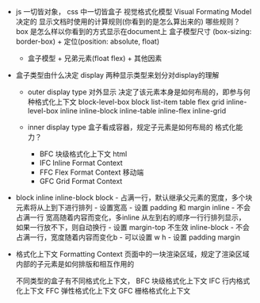 - js 一切皆对象， css 中一切皆盒子
    视觉格式化模型  Visual Formating Model 决定的
    显示文档时使用的计算规则(你看到的是怎么算出来的)
    哪些规则？ box 是怎么样以你看到的方式显示在document上
    盒子模型尺寸  (box-sizing: border-box) + 定位(position: absolute, float) 
    + 盒子模型 + 兄弟元素(float flex) + 其他因素

- 盒子类型由什么决定  display
    两种显示类型来划分对display的理解
    - outer display type  对外显示  决定了该元素本身是如何布局的，即参与何种格式化上下文
        block-level-box
            block list-item table flex grid
        inline-level-box
            inline inline-block inline-table inline-flex inline-grid

    - inner display type
        盒子看成容器，规定子元素是如何布局的  格式化能力？
        - BFC  块级格式化上下文 html
        - IFC  Inline Format Context
        - FFC  Flex Format Context  移动端
        - GFC  Grid Format Context

- block  inline  inline-block
    block
        - 占满一行，默认继承父元素的宽度，多个块元素将从上到下进行排列
        - 设置宽高
        - 设置 padding 和 margin
    inline
        - 不会占满一行 宽高随着内容而变化，多inline 从左到右的顺序一行行排列显示，
            如果一行放不下，则自动换行
        - 设置 margin-top 不生效
    inline-block
        - 不会占满一行，宽度随着内容而变化b
        - 可以设置  w  h
        - 设置 padding margin

- 格式化上下文 Formatting Context
    页面中的一块渲染区域，规定了渲染区域内部的子元素是如何排版和相互作用的

    不同类型的盒子有不同格式化上下文，
    BFC  块级格式化上下文
    IFC  行内格式化上下文
    FFC  弹性格式化上下文
    GFC  栅格格式化上下文